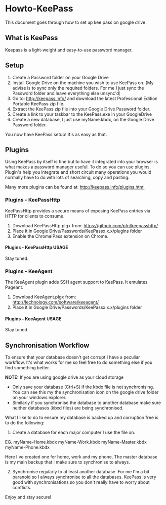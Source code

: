 # Howto-KeePass
This document goes through how to set up kee pass on google drive.

## What is KeePass
Keepass is a light-weight and easy-to-use password manager.

## Setup
1. Create a Password folder on your Google Drive
2. Install Google Drive on the machine you wish to use KeePass on. (My advise is to sync only the required folders. For me I just sync the Password folder and leave everything else unsync'd)
3. Go to: http://keepass.info/ and download the latest Professional Edition Portable KeePass zip file.
4. Extract the KeePass zip file into your Google Drive Password folder.
5. Create a link to your taskbar to the KeePass.exe in your GoogleDrive
6. Create a new database, I just use myName.kbdx, on the Google Drive Password folder.

You now have KeePass setup! It's as easy as that.

## Plugins
Using KeePass by itself is fine but to have it integrated into your browser is what makes a password manager useful. To do so you can use plugins. Plugin's help you integrate and short circuit many operations you would normally have to do with lots of searching, copy and pasting.

Many more plugins can be found at: http://keepass.info/plugins.html

### Plugins - KeePassHttp
KeePassHttp provides a secure means of exposing KeePass entries via HTTP for clients to consume.

1. Download KeePassHttp.plgx from: https://github.com/pfn/keepasshttp/
2. Place it in Google Drive/Passwords/KeePassx.x.x/plugins folder
3. Enable the ChromeIPass extension on Chrome.

#### Plugins - KeePassHttp USAGE

Stay tuned.

### Plugins - KeeAgent
The KeeAgent plugin adds SSH agent support to KeePass. It emulates Pageant.

1. Download KeeAgent.plgx from: http://lechnology.com/software/keeagent/
2. Place it in Google Drive/Passwords/KeePassx.x.x/plugins folder

#### Plugins - KeeAgent USAGE

Stay tuned.


## Synchronisation Workflow
To ensure that your database doesn't get corrupt I have a peculiar workflow.
It's what works for me so feel free to do something else if you find something better.

**NOTE:**
If you are using google drive as your cloud storage
- Only save your database (Ctrl+S) if the kbdx file is not synchronising. You can see this my the synchronisation icon on the google drive folder on your windows explorer.
- Similarly if you synchronise the database to another database make sure neither databases (kbxd files) are being synchronised.

What I like to do to ensure my database is backed up and corruption free is to do the following:

1. Create a database for each major computer I use the file on.

EG.
myName-Home.kbdx
myName-Work.kbdx
myName-Master.kbdx
myName-Phone.kbdx

Here I've created one for home, work and my phone. The master database is my main backup that I make sure to synchronise to always.

2. Synchronise regularly to at least another database. For me I'm a bit paranoid so I always synchronise to all the databases. KeePass is very good with synchronisations so you don't really have to worry about conflicts.

Enjoy and stay secure!

